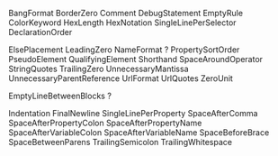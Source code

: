 BangFormat
BorderZero
Comment
DebugStatement
EmptyRule
ColorKeyword
HexLength
HexNotation
SingleLinePerSelector
DeclarationOrder


ElsePlacement
LeadingZero
NameFormat ?
PropertySortOrder
PseudoElement
QualifyingElement
Shorthand
SpaceAroundOperator
StringQuotes
TrailingZero
UnnecessaryMantissa
UnnecessaryParentReference
UrlFormat
UrlQuotes
ZeroUnit


EmptyLineBetweenBlocks ?

Indentation
FinalNewline
SingleLinePerProperty
SpaceAfterComma
SpaceAfterPropertyColon
SpaceAfterPropertyName
SpaceAfterVariableColon
SpaceAfterVariableName
SpaceBeforeBrace
SpaceBetweenParens
TrailingSemicolon
TrailingWhitespace
